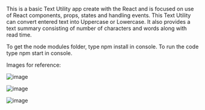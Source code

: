 This is a basic Text Utility app create with the React and is focused on use of React components, props, states and handling events.
This Text Utility can convert entered text into Uppercase or Lowercase. It also provides a text summary consisting of number of characters and words along with read time.

To get the node modules folder, type npm install in console. To run the code type npm start in console.

Images for reference:


![image](https://github.com/Ishaan012/React-Basic-Text-Utility/assets/88142954/b3adcd7d-81b2-41f9-8b11-6e6fbe964b3b)


![image](https://github.com/Ishaan012/React-Basic-Text-Utility/assets/88142954/926b1fef-faa7-4dec-976b-ae2009731967)


![image](https://github.com/Ishaan012/React-Basic-Text-Utility/assets/88142954/10b1dc02-bed9-4173-a8a8-3f75018e069d)
